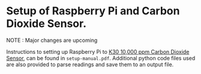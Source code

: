 # Setup of Raspberry Pi and Carbon Dioxide Sensor. 

NOTE : Major changes are upcoming

Instructions to setting up Raspberry Pi to [K30 10,000 ppm Carbon Dioxide Sensor](https://www.co2meter.com/products/k-30-co2-sensor-module), can be found in `setup-manual.pdf`. Additional python code files used are also provided to parse readings and save them to an output file. 
